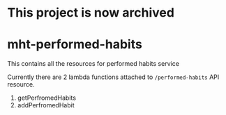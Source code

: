 # This project is now archived

# mht-performed-habits
This contains all the resources for performed habits service

Currently there are 2 lambda functions attached to `/performed-habits` API resource.

1. getPerfromedHabits
2. addPerfromedHabit

